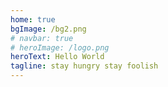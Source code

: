 ```yaml
---
home: true
bgImage: /bg2.png
# navbar: true
# heroImage: /logo.png
heroText: Hello World
tagline: stay hungry stay foolish
---
```

